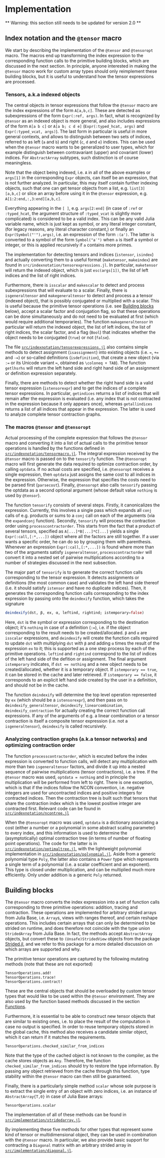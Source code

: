 # Implementation

** Warning: this section still needs to be updated for version 2.0 **

## Index notation and the `@tensor` macro

We start by describing the implementation of the `@tensor` and `@tensoropt` macro. The
macros end up transforming the index expression to the corresponding function calls to the
primitive building blocks, which are discussed in the next section. In principle, anyone
interested in making the `@tensor` macro work for custom array types should only reimplement
these building blocks, but it is useful to understand how the tensor expressions are
processed.

### Tensors, a.k.a indexed objects

The central objects in tensor expressions that follow the `@tensor` macro are the index
expressions of the form `A[a,b,c]`.  These are detected as subexpressions of the form
`Expr(:ref, args)`. In fact, what is recognized by `@tensor` as an indexed object is more
general, and also includes expressions of the form `A[a b c]` or `A[a b; c d e]`
(`Expr(:typed_hcat, args)` and `Expr(:typed_vcat, args)`). The last form in particular is
useful in more general contexts, and allows to distinguish between two sets of indices,
referred to as left (`a` and `b`) and right (`c`, `d` and `e`) indices. This can be used
when the `@tensor` macro wants to be generalized to user types, which for example
distinguish between contravariant (upper) and covariant (lower) indices. For `AbstractArray`
subtypes, such distinction is of course meaningless.

Note that the object being indexed, i.e. `A` in all of the above examples or `args[1]` in
the corresponding `Expr` objects, can itself be an expression, that is not further analyzed.
In particular, this may itself contain further indexing objects, such that one can get
tensor objects from a list, e.g. `list[3][a,b,c]` or slice an array before using it in the
`@tensor` expression, e.g. `A[1:2:end,:,3:end][a,b,c]`.

Everything appearing in the `[ ]`, e.g. `args[2:end]` (in case of `:ref` or `:typed_hcat`,
the argument structure of `:typed_vcat` is slightly more complicated) is considered to be a
valid index. This can be any valid Julia variable name, which is just kept as symbol, or any
literal integer constant, (for legacy reasons, any literal character constant,) or finally
an `Expr(Symbol("'"),args)`, i.e. an expression of the form `:(a')`. The latter is converted
to a symbol of the form `Symbol("a′")` when `a` is itself a symbol or integer, or this is
applied recursively if `a` contains more primes.

The implementation for detecting tensors and indices (`istensor`, `isindex`) and actually
converting them to a useful format (`maketensor`, `makeindex`) are found in
`src/indexnotation/tensorexpressions.jl`. In particular, `maketensor` will return the
indexed object, which is just `esc(args[1])`, the list of left indices and the list of right
indices.

Furthermore, there is `isscalar` and `makescalar` to detect and process subexpressions that
will evaluate to a scalar. Finally, there is `isgeneraltensor` and `makegeneraltensor` to
detect and process a a tensor (indexed object), that is possibly conjugated or multiplied
with a scalar. This is useful because the primitive tensor operations (i.e. see [Building
blocks](@ref) below), accept a scalar factor and conjugation flag, so that these operations
can be done simultaneously and do not need to be evaluated at first (which would require
additional temporaries). The function `makegeneraltensor` in particular will return the
indexed object, the list of left indices, the list of right indices, the scalar factor, and
a flag (`Bool`) that indicates whether the object needs to be conjugated (`true`) or not
(`false`).

The file
[`src/indexnotation/tensorexpressions.jl`](https://github.com/Jutho/TensorOperations.jl/blob/master/src/indexnotation/tensorexpressions.jl)
also contains simple methods to detect assignment (`isassignment`) into existing objects
(i.e. `=`, `+=` and `-=`) or so-called definitions (`isdefinition`), that create a new
object (via `:=` or its Unicode variant `≔`, obtained as `\coloneq + TAB`). The function
`getlhsrhs` will return the left hand side and right hand side of an assignment or
definition expression separately.

Finally, there are methods to detect whether the right hand side is a valid tensor
expression (`istensorexpr`) and to get the indices of a complete tensor expressions. In
particular,  `getindices` returns a list of indices that will remain after the expression is
evaluated (i.e. any index that is not contracted in the expression because it only appears
once), whereas `getallindices` returns a list of all indices that appear in the expression.
The latter is used to analyze complete tensor contraction graphs.

### The macros `@tensor` and `@tensoropt`

Actual processing of the complete expression that follows the `@tensor` macro and converting
it into a list of actual calls to the primitive tensor operations is handled by the
functions defined in
[`src/indexnotation/tensormacro.jl`](https://github.com/Jutho/TensorOperations.jl/blob/master/src/indexnotation/tensormacro.jl).
The integral expression received by the `@tensor` macro is passed on to the `tensorify`
function. The `@tensoropt` macro will first generate the data required to optimize
contraction order, by calling `optdata`. If no actual costs are specified, i.e. `@tensoropt`
receives a single expression, then `optdata` just assigns the same cost to all indices in
the expression. Otherwise, the expression that specifies the costs need to be parsed first
(`parsecost`). Finally, `@tensoropt` also calls `tensorify` passing the optdata as a second
optional argument (whose default value `nothing` is used by `@tensor`).

The function `tensorify` consists of several steps. Firstly, it canonicalizes the
expression. Currently, this involves a single pass which expands all `conj` calls of e.g.
products or sums to a `conj` call on each of the arguments (via the `expandconj` function).
Secondly, `tensorify` will process the contraction order using `processcontractorder`. This
starts from the fact that a product of several tensors, specified as `A[...]*B[...]*C[...]`
yields a single `Expr(:call,[:*,...])` object where all the factors are still together. If a
user wants a specific order, he can do so by grouping them with parenthesis. Whenever an
expression `Expr(:call,[:*,...])` is found where more than two of the arguments satisfy
`isgeneraltensor`, `processcontractorder` will convert it into a nested set of pairwise
multiplications according to a number of strategies discussed in the next subsection.

The major part of `tensorify` is to generate the correct function calls corresponding to the
tensor expression. It detects assignments or definitions (the most common case) and
validates the left hand side thereof (i.e. it should satisfy `istensor` and have no
duplicate indices). Then, it generates the corresponding function calls corresponding to the
index expression by passing onto the `deindexify` function, which takes the signature

```julia
deindexify(dst, β, ex, α, leftind, rightind; istemporary=false)
```

Here, `dst`
is the symbol or expression corresponding to the destination object; it's `nothing` in case
of a definition (`:=`), i.e. if the object corresponding to the result needs to be
created/allocated. `β` and `α` are `isscalar` expressions, and `deindexify` will create the
function calls required to update `dst` with multiplying `dst` with `β` and adding `α` times
the result of the expression `ex` to it; this is supported as a one step process by each of
the primitive operations. `leftind` and `rightind` correspond to the list of indices of the
left hand side of the defition or assignment. The final argument `istemporary` indicates, if
`dst == nothing` and a new object needs to be created/allocated, whether it is a temporary
object. If `istemporary == true`, it can be stored in the cache and later retrieved. If
`istemporary == false`, it corresponds to an explicit left hand side created by the user in
a definition, and should not be in the cache.

The function `deindexify` will determine the top level operation represented by `ex` (which
should be a `istensorexpr`), and then pass on to  `deindexify_generaltensor`,
`deindexify_linearcombination`, `deindexify_contraction` for actually creating the correct
function call expressions. If any of the arguments of e.g. a linear combination or a tensor
contraction is itself a composite tensor expression (i.e. not a `isgeneraltensor`),
`deindexify` is called recursively.

### Analyzing contraction graphs (a.k.a tensor networks) and optimizing contraction order

The function `processcontractorder`, which is excuted before the index expression is
converted to function calls, will detect any multiplication with more than two
`isgeneraltensor` factors, and divide it up into a nested sequence of pairwise
multiplications (tensor contractions), i.e. a tree. If the `@tensor` macro was used,
`optdata = nothing` and in principle the multiplication will be performed from left to
right. There is one exception, which is that if the indices follow the NCON convention, i.e.
negative integers are used for uncontracted indices and positive integers for contracted
indices. Then the contraction tree is built such that tensors that share the contraction
index which is the lowest positive integer are contracted first. Relevant code can be found
in [`src/indexnotation/ncontree.jl`](https://github.com/Jutho/TensorOperations.jl/blob/master/src/indexnotation/ncontree.jl)

When the `@tensoropt` macro was used, `optdata` is a dictionary associating a cost (either a
number or a polynomial in some abstract scaling parameter) to every index, and this
information is used to determine the (asymptotically) optimal contraction tree (in terms of
number of floating point operations). The code for the latter is in
[`src/indexnotation/optimaltree.jl`](https://github.com/Jutho/TensorOperations.jl/blob/master/src/indexnotation/optimaltree.jl),
with the lightweight polynomial implementation in
[`src/indexnotation/polynomial.jl`](https://github.com/Jutho/TensorOperations.jl/blob/master/src/indexnotation/poly.jl).
Aside from a generic polynomial type `Poly`, the latter also contains a `Power` type which
represents a single term of a polynomial (i.e. a scalar coefficient and an exponent). This
type is closed under multiplication, and can be multiplied much more efficiently. Only under
addition is a generic `Poly` returned.

## Building blocks

The `@tensor` macro converts the index expression into a set of function calls corresponding
to three primitive operations: addition, tracing and contraction. These operations are
implemented for arbitrary strided arrays from Julia Base, i.e. `Array`s, views with ranges
thereof, and certain reshape operations. This includes certain arrays that can only be
determined to be strided on runtime, and does therefore not coincide with the type union
`StridedArray` from Julia Base. In fact, the methods accept `AbstractArray` objects, but
convert these to `(Unsafe)StridedView` objects from the package
[Strided.jl](https://github.com/Jutho/Strided.jl), and we refer to this package for a more
detailed discussion on which arrays are supported and why.

The primitive tensor operations are captured by the following mutating methods (note that these are not exported)

```@docs
TensorOperations.add!
TensorOperations.trace!
TensorOperations.contract!
```

These are the central objects that should be overloaded by custom tensor types that would
like to be used within the `@tensor` environment. They are also used by the function based
methods discussed in the section [Functions](@ref).

Furthermore, it is essential to be able to construct new tensor objects that are similar to
existing ones, i.e. to place the result of the computation in case no output is specified.
In order to reuse temporary objects stored in the global cache, this method also receives a
candidate similar object, which it can return if it matches the requirements.

```@docs
TensorOperations.checked_similar_from_indices
```

Note that the type of the cached object is not known to the compiler, as the cache stores
objects as `Any`. Therefore, the function `checked_similar_from_indices` should try to
restore the type information. By passing any object retrieved from the cache through this
function, type stability within the `@tensor` macro can then still be guaranteed.

Finally, there is a particularly simple method `scalar` whose sole purpose is to extract the
single entry of an object with zero indices, i.e. an instance of `AbstractArray{T,0}` in
case of Julia Base arrays:

```@docs
TensorOperations.scalar
```

The implementation of all of these methods can be found in [`src/implementation/stridedarray.jl`](https://github.com/Jutho/TensorOperations.jl/blob/master/src/implementation/stridedarray.jl).

By implementing these five methods for other types that represent some kind of tensor or
multidimensional object, they can be used in combination with the `@tensor` macro. In
particular, we also provide basic support for contracting a `Diagonal` matrix with an
arbitrary strided array in [`src/implementation/diagonal.jl`](https://github.com/Jutho/TensorOperations.jl/blob/master/src/implementation/diagonal.jl).
